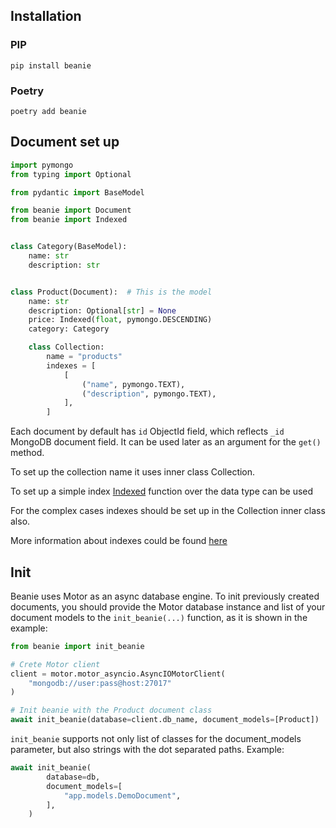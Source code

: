 ## Installation

### PIP

```shell
pip install beanie
```

### Poetry

```shell
poetry add beanie
```

## Document set up

```python
import pymongo
from typing import Optional

from pydantic import BaseModel

from beanie import Document
from beanie import Indexed


class Category(BaseModel):
    name: str
    description: str


class Product(Document):  # This is the model
    name: str
    description: Optional[str] = None
    price: Indexed(float, pymongo.DESCENDING)
    category: Category

    class Collection:
        name = "products"
        indexes = [
            [
                ("name", pymongo.TEXT),
                ("description", pymongo.TEXT),
            ],
        ]

```
Each document by default has `id` ObjectId field, which reflects `_id` MongoDB document field. It can be used later as an argument for the `get()` method.

To set up the collection name it uses inner class Collection.

To set up a simple index [Indexed](/beanie/api/fields/#indexed) function over the data type can be used

For the complex cases indexes should be set up in the Collection inner class also.

More information about indexes could be found [here](/beanie/tutorial/indexes/)

## Init

Beanie uses Motor as an async database engine. To init previously created documents, you should provide the Motor database instance and list of your document models to the `init_beanie(...)` function, as it is shown in the example:
```python
from beanie import init_beanie

# Crete Motor client
client = motor.motor_asyncio.AsyncIOMotorClient(
    "mongodb://user:pass@host:27017"
)

# Init beanie with the Product document class
await init_beanie(database=client.db_name, document_models=[Product])
```

`init_beanie` supports not only list of classes for the document_models parameter, but also strings with the dot separated paths. Example:

```python
await init_beanie(
        database=db,
        document_models=[
            "app.models.DemoDocument",
        ],
    )
```

